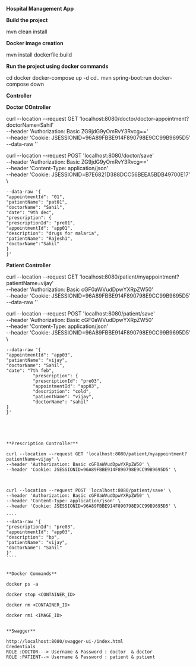 **Hospital Management App**

**Build the project**

mvn clean install

**Docker image creation**

mvn install dockerfile:build

**Run the project using docker commands**

cd docker
docker-compose up -d
cd..
mvn spring-boot:run
docker-compose down

**Controller**

**Doctor COntroller**

curl --location --request GET 'localhost:8080/doctor/doctor-appointment?doctorName=Sahil' \
--header 'Authorization: Basic ZG9jdG9yOmRvY3Rvcg==' \
--header 'Cookie: JSESSIONID=96A89FBBE914F890798E9CC99B9695D5' \
--data-raw ''


curl --location --request POST 'localhost:8080/doctor/save' \
--header 'Authorization: Basic ZG9jdG9yOmRvY3Rvcg==' \
--header 'Content-Type: application/json' \
--header 'Cookie: JSESSIONID=B7E6821D388DCC56BEEA5BDB49700E17' \
````````
--data-raw '{
"appointmentId": "01",
"patientName": "pat01",
"doctorName": "Sahil",
"date": "9th dec",
"prescription": {
"prescriptionId": "pre01",
"appointmentId": "app01",
"description": "drugs for malaria",
"patientName": "Rajesh1",
"doctorName":"Sahil"
}
}'
````````



**Patient Controller**

curl --location --request GET 'localhost:8080/patient/myappointment?patientName=vijay' \
--header 'Authorization: Basic cGF0aWVudDpwYXRpZW50' \
--header 'Cookie: JSESSIONID=96A89FBBE914F890798E9CC99B9695D5' \
--data-raw ''



curl --location --request POST 'localhost:8080/patient/save' \
--header 'Authorization: Basic cGF0aWVudDpwYXRpZW50' \
--header 'Content-Type: application/json' \
--header 'Cookie: JSESSIONID=96A89FBBE914F890798E9CC99B9695D5' \

``````````
--data-raw '{
"appointmentId": "app03",
"patientName": "vijay",
"doctorName": "Sahil",
"date": "7th feb",
          "prescription": {
          "prescriptionId": "pre03",
          "appointmentId": "app03",
          "description": "cold",
          "patientName": "vijay",
          "doctorName": "sahil"
}
}'





**Prescription Controller**

curl --location --request GET 'localhost:8080/patient/myappointment?patientName=vijay' \
--header 'Authorization: Basic cGF0aWVudDpwYXRpZW50' \
--header 'Cookie: JSESSIONID=96A89FBBE914F890798E9CC99B9695D5' \



curl --location --request POST 'localhost:8080/patient/save' \
--header 'Authorization: Basic cGF0aWVudDpwYXRpZW50' \
--header 'Content-Type: application/json' \
--header 'Cookie: JSESSIONID=96A89FBBE914F890798E9CC99B9695D5' \

````
--data-raw '{
"prescriptionId": "pre03",
"appointmentId": "app03",
"description": "bp",
"patientName": "vijay",
"doctorName": "Sahil"
}'
````


**Docker Commands**

docker ps -a

docker stop <CONTAINER_ID>

docker rm <CONTAINER_ID>

docker rmi <IMAGE_ID>


**Swagger**

http://localhost:8080/swagger-ui-/index.html
Credentials
ROLE :DOCTOR---> Username & Password : doctor  & doctor
ROLE :PATIENT--> Username & Password : patient & pstient
